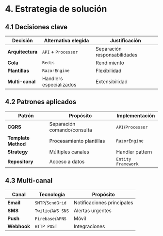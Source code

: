 # 4. Estrategia de solución

## 4.1 Decisiones clave

| Decisión | Alternativa elegida | Justificación |
|----------|-------------------|---------------|
| **Arquitectura** | `API` + `Processor` | Separación responsabilidades |
| **Cola** | `Redis` | Rendimiento |
| **Plantillas** | `RazorEngine` | Flexibilidad |
| **Multi-canal** | Handlers especializados | Extensibilidad |

## 4.2 Patrones aplicados

| Patrón | Propósito | Implementación |
|---------|------------|----------------|
| **CQRS** | Separación comando/consulta | `API`/`Processor` |
| **Template Method** | Procesamiento plantillas | `RazorEngine` |
| **Strategy** | Múltiples canales | Handler pattern |
| **Repository** | Acceso a datos | `Entity Framework` |

## 4.3 Multi-canal

| Canal | Tecnología | Propósito |
|-------|-------------|----------|
| **Email** | `SMTP`/`SendGrid` | Notificaciones principales |
| **SMS** | `Twilio`/`AWS SNS` | Alertas urgentes |
| **Push** | `Firebase`/`APNS` | Móvil |
| **Webhook** | `HTTP POST` | Integraciones |

